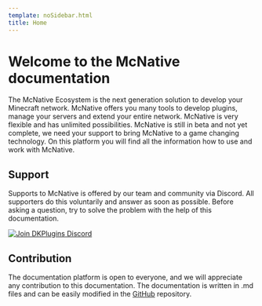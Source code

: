 ```yaml
---
template: noSidebar.html
title: Home
---
```


# Welcome to the McNative documentation
The McNative Ecosystem is the next generation solution to develop your Minecraft network. McNative offers you many tools to 
develop plugins, manage your servers and extend your entire network. McNative is very flexible and has unlimited 
possibilities. McNative is still in beta and not yet complete, we need your support to bring McNative to a game changing technology.
On this platform you will find all the information how to use and work with McNative.


## Support
Supports to McNative is offered by our team and community via Discord. All supporters do this voluntarily and
answer as soon as possible. Before asking a question, try to solve the problem with the help of this documentation.


[![Join DKPlugins Discord](https://discordapp.com/api/guilds/513441444959223809/embed.png?style=banner2)](https://discord.gg/ZR7HtTw)


## Contribution
The documentation platform is open to everyone, and we will appreciate any contribution to this documentation. The documentation is
written in .md files and can be easily modified in the [GitHub](https://github.com/McNative/McNative-Documentation) repository.


